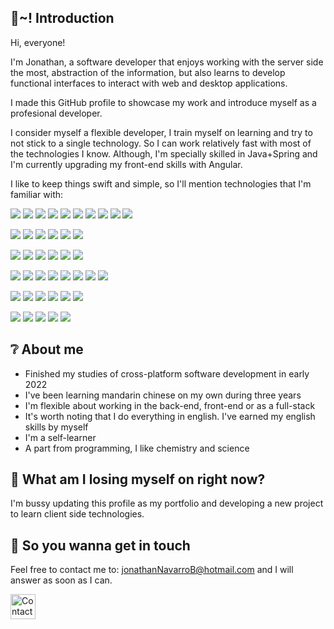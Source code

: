 ## :mega:~! Introduction

Hi, everyone!

I'm Jonathan, a software developer that enjoys working with the server side the most, abstraction of the information, 
but also learns to develop functional interfaces to interact with web and desktop applications.

I made this GitHub profile to showcase my work and introduce myself as a profesional developer.

I consider myself a flexible developer, I train myself on learning and try to not stick to a single technology.
So I can work relatively fast with most of the technologies I know.
Although, I'm specially skilled in Java+Spring and I'm currently upgrading my front-end skills with Angular.

I like to keep things swift and simple, so I'll mention technologies that I'm familiar with:
<!-- https://simpleicons.org/   https://shields.io/ -->
![](https://img.shields.io/badge/Language-Java-red?logo=GNOMETerminal&logoColor=white&labelColor=383838&color=AA0000)
![](https://img.shields.io/badge/Language-C_Sharp-red?logo=CSharp&logoColor=white&labelColor=383838&color=AA0000)
![](https://img.shields.io/badge/Language-Javascript-red?logo=JavaScript&logoColor=white&labelColor=383838&color=AA0000)
![](https://img.shields.io/badge/Supertype-Typescript-red?logo=TypeScript&logoColor=white&labelColor=383838&color=AA0000)
![](https://img.shields.io/badge/Language-Lua-red?logo=Lua&logoColor=white&labelColor=383838&color=AA0000)
![](https://img.shields.io/badge/Language-Kotlin-red?logo=Kotlin&logoColor=white&labelColor=383838&color=AA0000)
![](https://img.shields.io/badge/Language-Python-red?logo=Python&logoColor=white&labelColor=383838&color=AA0000)
![](https://img.shields.io/badge/Language-PL/SQL-red?logo=GNOMETerminal&logoColor=white&labelColor=383838&color=AA0000)
![](https://img.shields.io/badge/Language-PHP-red?logo=PHP&logoColor=white&labelColor=383838&color=AA0000)
![](https://img.shields.io/badge/Language-Shellscript-red?logo=PowerShell&logoColor=white&labelColor=383838&color=AA0000)

![](https://img.shields.io/badge/DBMS-PostgreSQL-red?logo=RxDB&logoColor=white&labelColor=383838&color=3eb900)
![](https://img.shields.io/badge/DBMS-MySQL-red?logo=RxDB&logoColor=white&labelColor=383838&color=3eb900)
![](https://img.shields.io/badge/DBMS-MariaDB-red?logo=RxDB&logoColor=white&labelColor=383838&color=3eb900)
![](https://img.shields.io/badge/DBMS-SQL_Server-red?logo=RxDB&logoColor=white&labelColor=383838&color=3eb900)
![](https://img.shields.io/badge/DBMS-MongoDB-red?logo=RxDB&logoColor=white&labelColor=383838&color=3eb900)
![](https://img.shields.io/badge/Version_Control-Git-red?logo=Git&logoColor=white&labelColor=383838&color=fafafa)

![](https://img.shields.io/badge/Markup-HTML-red?logo=HTML5&logoColor=white&labelColor=383838&color=00c0bd)
![](https://img.shields.io/badge/Style-CSS-red?logo=CSS3&logoColor=white&labelColor=383838&color=6812f4)
![](https://img.shields.io/badge/Format-JSON-red?logo=LibreOffice&logoColor=white&labelColor=383838&color=b6b6b6)
![](https://img.shields.io/badge/Format-XML-red?logo=LibreOffice&logoColor=white&labelColor=383838&color=b6b6b6)
![](https://img.shields.io/badge/OS-Linux-red?logo=Linux&logoColor=white&labelColor=383838&color=1a54ef)
![](https://img.shields.io/badge/OS-Windows-red?logo=Windows&logoColor=white&labelColor=383838&color=1a54ef)

![](https://img.shields.io/badge/IDE-IntelliJ_IDEA-red?logo=IntelliJIDEA&logoColor=white&labelColor=383838&color=d3b600)
![](https://img.shields.io/badge/IDE-VS_Code-red?logo=VisualStudioCode&logoColor=white&labelColor=383838&color=d3b600)
![](https://img.shields.io/badge/IDE-Android_Studio-red?logo=Android&logoColor=white&labelColor=383838&color=d3b600)
![](https://img.shields.io/badge/Game_Engine-Unity-red?logo=Unity&logoColor=white&labelColor=383838&color=d3b600)
![](https://img.shields.io/badge/Software-Postman-red?logo=Postman&logoColor=white&labelColor=383838&color=d3b600)
![](https://img.shields.io/badge/Software-SoapUI-red?logo=Sahibinden&logoColor=white&labelColor=383838&color=d3b600)
![](https://img.shields.io/badge/HTTP_Server-Apache-red?logo=Apache&logoColor=white&labelColor=383838&color=d3b600)
![](https://img.shields.io/badge/HTTP_Server-Apache_Tomcat-red?logo=ApacheTomcat&logoColor=white&labelColor=383838&color=d3b600)

![](https://img.shields.io/badge/Library-JDBC-red?logo=CodeFactor&logoColor=white&labelColor=383838&color=8d5b3a)
![](https://img.shields.io/badge/Library-jQuery-red?logo=jQuery&logoColor=white&labelColor=383838&color=8d5b3a)
![](https://img.shields.io/badge/Framework-Hibernate-red?logo=Hibernate&logoColor=white&labelColor=383838&color=8d5b3a)
![](https://img.shields.io/badge/Framework-Spring-red?logo=SpringBoot&logoColor=white&labelColor=383838&color=8d5b3a)
![](https://img.shields.io/badge/Framework-Bootstrap-red?logo=Bootstrap&logoColor=white&labelColor=383838&color=8d5b3a)
![](https://img.shields.io/badge/Framework-Flask-red?logo=Flask&logoColor=white&labelColor=383838&color=8d5b3a)

![](https://img.shields.io/badge/Testing_Framework-JUnit-red?logo=CodeFactor&logoColor=white&labelColor=383838&color=8d5b3a)
![](https://img.shields.io/badge/Tool-JPA-red?logo=CodeFactor&logoColor=white&labelColor=383838&color=8d5b3a)
![](https://img.shields.io/badge/Tool-AJAX-red?logo=CodeFactor&logoColor=white&labelColor=383838&color=8d5b3a)
![](https://img.shields.io/badge/Build_Tool-Maven-red?logo=ApacheMaven&logoColor=white&labelColor=383838&color=8d5b3a)
![](https://img.shields.io/badge/Build_Tool-Gradle-red?logo=Gradle&logoColor=white&labelColor=383838&color=8d5b3a)

## :grey_question: About me

- Finished my studies of cross-platform software development in early 2022
- I've been learning mandarin chinese on my own during three years
- I'm flexible about working in the back-end, front-end or as a full-stack
- It's worth noting that I do everything in english. I've earned my english skills by myself
- I'm a self-learner
- A part from programming, I like chemistry and science

## :wrench: What am I losing myself on right now?

I'm bussy updating this profile as my portfolio and developing a new project to learn client side technologies.

## :email: So you wanna get in touch

Feel free to contact me to: jonathanNavarroB@hotmail.com and I will answer as soon as I can.

[<img src="https://raw.githubusercontent.com/johnNavarroB/johnNavarroB/master/pictures/linkedin.png" height="40em" align="center" title="Contact me on LinkedIn"/>](https://www.linkedin.com/in/john-navarro/)

<!---
johnNavarroB/johnNavarroB is a ✨ special ✨ repository because its `README.md` (this file) appears on your GitHub profile.
You can click the Preview link to take a look at your changes.
--->
